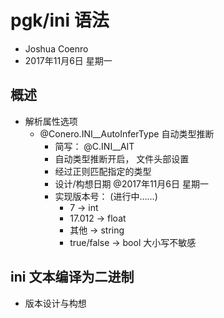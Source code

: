 # pgk/ini 语法
- Joshua Coenro
- 2017年11月6日 星期一

## 概述
- 解析属性选项
    - @Conero.INI__AutoInferType        自动类型推断
        - 简写：  @C.INI__AIT
        - 自动类型推断开启， 文件头部设置
        - 经过正则匹配指定的类型
        - 设计/构想日期   @2017年11月6日 星期一
        - 实现版本号： (进行中……)
            - 7          -> int
            - 17.012     -> float
            - 其他        -> string
            - true/false  -> bool                   大小写不敏感

## ini 文本编译为二进制
- 版本设计与构想            